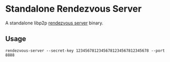 # Standalone Rendezvous Server

A standalone libp2p [rendezvous server](https://github.com/libp2p/specs/tree/master/rendezvous) binary.

## Usage
```
rendezvous-server --secret-key 12345678123456781234567812345678 --port 8888
```